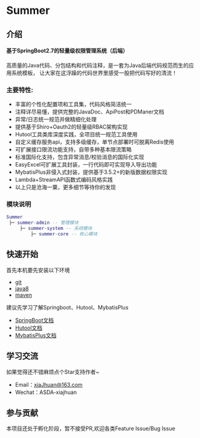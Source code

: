 # Summer

## 介绍
#### 基于SpringBoot2.7的轻量级权限管理系统（后端）
高质量的Java代码、分包结构和代码注释，是一套为Java后端代码规范而生的应用系统模板，
让大家在这浮躁的代码世界里感受一股把代码写好的清流！

### 主要特性:
- 丰富的个性化配置项和工具集，代码风格简洁统一
- 注释详尽易懂，提供完整的JavaDoc、ApiPost和PDManer文档
- 异常/日志统一规范并做精细化处理
- 提供基于Shiro+Oauth2的轻量级RBAC架构实现
- Hutool工具类库深度实践，全项目统一规范工具使用
- 自定义缓存服务api，支持多级缓存，单节点部署时可脱离Redis使用
- 可扩展接口限流功能支持，自带多种基本限流策略
- 标准国际化支持，包含异常消息/校验消息的国际化实现
- EasyExcel可扩展工具封装，一行代码即可实现导入导出功能
- MybatisPlus非侵入式封装，提供基于3.5.2+的新版数据权限实现
- Lambda+StreamAPI函数式编码风格实践
- 以上只是沧海一粟，更多细节等待你的发现

### 模块说明
```lua
Summer
 ├─ summer-admin -- 管理模块
     ├─ summer-system -- 系统模块
         ├─ summer-core -- 核心模块
```

## 快速开始
首先本机要先安装以下环境
- [git](https://git-scm.com/)
- [java8](http://www.oracle.com/technetwork/java/javase/downloads/index.html)
- [maven](http://maven.apache.org/) 

建议先学习了解Springboot、Hutool、MybatisPlus
- [SpringBoot文档](https://spring.io/projects/spring-boot#learn)
- [Hutool文档](https://hutool.cn/docs/#/)
- [MybatisPlus文档](https://baomidou.com/pages/24112f/) 

## 学习交流
如果觉得还不错麻烦点个Star支持作者~

- Email：xiaJhuan@163.com
- Wechat：ASDA-xiajhuan


## 参与贡献
本项目还处于孵化阶段，暂不接受PR,欢迎各类Feature Issue/Bug Issue
